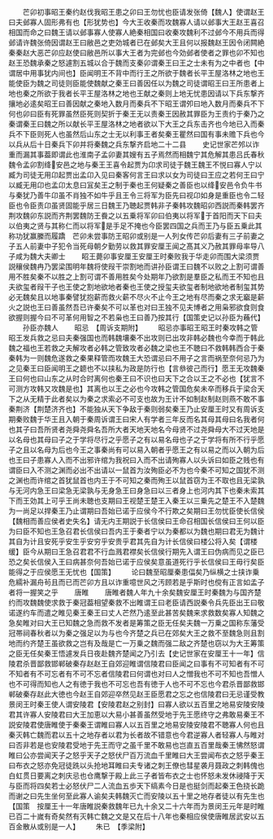 <!-- { "loadSidebar": true } -->
　　芒卯初事昭王秦约赵伐我昭王患之卯曰王勿忧也臣请发张倚【魏人】使谓赵王曰夫邺寡人固形弗有也【形犹势也】今大王收秦而攻魏寡人请以邺事大王赵王喜召相国而命之曰魏王请以邺事寡人使寡人絶秦相国曰收秦攻魏利不过邺今不用兵而得邺请许魏张倚因谓赵王曰敝邑之吏効城者已在邺矣大王且何以报魏赵王因令闭闗絶秦秦赵大恶芒卯应赵使曰敝邑所以事大王者为完邺也今効邺者使者之罪也卯不知也赵王恐魏承秦之怒遽割五城以合于魏而支秦卯谓秦王曰王之士未有为之中者也【中谓居中用事犹内间也】臣闻明王不背中而行王之所欲于魏者长平王屋洛林之地也王能使臣为魏之司徒则臣能使魏献之秦王曰善因任以为魏之司徒谓昭王曰王所患者上地也秦之所欲于我者长平王屋洛林之地也王献之秦则上地无忧患因请以下兵东撃齐攘地必逺矣昭王曰善因献之秦地入数月而秦兵不下昭王谓夘曰地入数月而秦兵不下何也卯曰臣有死罪虽然臣死则契折于秦王无以责秦王因赦其罪臣为王责约于秦乃之秦谓秦王曰魏之所以献长平王屋洛林之地者欲以下大王之兵东击齐也今地已入而秦兵不下臣则死人也虽然后山东之士无以利事王者矣秦王瞿然曰国有事未赡下兵也今以兵从后十日秦兵下卯并将秦魏之兵东撃齐启地二十二县
　　史记世家芒邜以诈重而漏其事葢即谓此也淮南子孟卯妻其嫂有五子焉然而相魏宁其危解其患吕氏春秋魏令孟卯割绛安邑之地与秦王王喜令起贾为卬求司徒于魏王魏王不悦曰寡人宁以臧为司徒无用卬起贾出孟卬入见曰秦客何言王曰求以女为司徒曰王应之若何王曰宁以臧无用卬也孟卬太息曰冝矣王之制于秦也王何疑秦之善臣也以绛安邑令负牛书与秦犹乃善牛卬虽不肖独不如牛乎且王令三将军为臣先曰视卬如身是重臣也令二轻臣也令臣责卬虽贤固能乎居三日魏王乃聴起贾韩非子秦韩攻魏昭卯西説而秦韩罢齐荆攻魏卯东説而齐荆罢魏防王飬之以五乗将军卯曰伯夷以将军于首阳而天下曰夫以伯夷之贤与其称仁而以将军是手足不掩也今臣罢四国之兵而王乃与臣五乗此其称功犹赢縢而履蹻　芒卯未尝事防王昭卯或别是一人列女传芒卯后妻有三子前妻之子五人前妻中子犯令当死母朝夕勤劳以救其罪安厘王闻之髙其义乃赦其罪母率导八子咸为魏大夫卿士
　　眧王薨卯事安厘王安厘王时秦败我于华走卯而围大梁须贾説穰侯魏冉乃罢梁围明年魏将使叚干崇割地而讲孙臣谓王曰魏不以败之上割可谓善用不胜矣秦不以胜之上割可谓不善用胜矣今处期年乃欲割是羣臣之私而王不知也且夫欲玺者叚干子也王使之割地欲地者秦也王使之授玺夫欲玺者制地欲地者制玺其势必无魏矣且以地事秦譬犹抱薪而救火薪不尽火不止今王之地有尽而秦之求无竆是薪火之説也王曰善虽然吾已许秦矣不可以革也对曰王独不见夫博者之用枭邪欲食则食欲握则握今曰不可革何用智之不若枭也王曰善乃按其行【国策史记以孙臣为蘓代】
　　孙臣亦魏人
　　昭忌　【周诉支期附】
　　昭忌亦事昭王昭王时秦攻韩之管昭王发兵救之忌曰夫秦强国也而韩魏壤秦不出攻则已出攻非韩必魏也今幸而于韩此魏之福也王若救之夫解攻者必韩之管致攻者必魏之梁也王不聴曰不救韩韩西合于秦秦韩为一则魏危遂救之秦果释管而攻魏王大恐谓忌曰不用子之言而祸至奈何忌乃为之见秦王曰臣闻明王之聼也不以挟私为政是防行也【言叅彼己而行】愿王无攻魏秦王曰何也曰山东之从时合时离何也秦王曰不识也曰天下之合以王之不必也【犹言不可测方攻韩又攻魏是也】其离也以王之必也今攻韩之管国危矣未卒而移兵于梁合天下之从无精于此者矣以为秦之求索必不可支也故为王计不如制赵制赵则燕不敢不事秦荆济【荆楚济齐也】不能独从天下争敌于秦则弱矣秦王乃止安厘王时又有周诉支期秦败魏于华王且入朝于秦周诉谓王曰宋人有学者三年反而名其母其母曰名我者何也其子曰吾所贤者尧舜尧舜名吾所大者天地天地名今母贤不过尧舜母大不过天地是以名母也其母曰子之于学将尽行之乎愿子之有以易名母也子之于学将有所不行乎愿子之且以名母为后也今王之事秦尚有可以易入朝者乎愿王之有以易之而以入朝为后也王曰子患寡人入而不出邪许绾为我祝曰入而不出请殉寡人以头诉曰如臣之贱也有谓臣曰入不测之渊而必出不出请以一鼠首为汝殉臣必不为也今秦不可知之国犹不测之渊也而许绾之首犹鼠首也内王于不可知之秦而殉王以鼠首窃为王不取也且无梁孰与无河内急王曰梁急无梁孰与无身急王曰身急曰以三者身上也河内其下也秦未索其下而王効其上可乎王尚未聴也支期曰王视楚王楚王入秦王以三乗先之楚王不入楚魏为一尚足以捍秦王乃止谓期曰吾始已诺于应侯今不行欺之矣期曰王勿忧臣使长信侯【魏相而善应侯者史失名】请无内王期説于长信侯曰王命召相国长信侯曰王何以臣为曰臣不知也王急召君长信侯曰吾内王于秦者宁以为秦都以为魏也期曰君无为魏计其自为计且安死乎安生乎安穷乎安贵乎君其先自为计长信侯曰楼公将入矣【谓楼缓】臣今从期曰王急召君君不行血溅君襟矣长信侯行期先入谓王曰伪病而见之臣已恐之矣长信侯入王曰病甚奈何吾始已诺于应侯矣意虽道死行乎长信侯曰王毋行矣臣能得之于应侯愿王无忧也【国策】
　　论曰魏至昭厘秦患偪矣乃纵横之士挟诈乗危繻补漏舟茍且而已而芒卯方且以诈重噫世风之汚顾若是乎斯时也傥有正言如孟子者将一握笑之乎
　　唐睢
　　唐睢者魏人年九十余矣魏安厘王时秦魏为与国齐楚约而攻魏魏使求救于秦冠葢相望秦救不出睢谓王曰老臣请西説秦令兵先臣出王曰敬诺遂约车而遣之睢见秦王秦王曰丈人芒然乃逺至此甚苦矣魏来求救数矣寡人知魏之急矣睢对曰大王已知魏之急而救不发者是筹策之臣无任矣夫魏一万乗之国称东藩受冠帯祠春秋者以为秦之强足以为与也今齐楚之兵已在郊矣大王之救不至魏急则且割地而约齐楚王虽欲救之岂有及哉是亡一万乗之魏而强二敌之齐楚也窃以为大王筹策之臣无任矣秦王悟遽发兵日夜赴魏齐楚闻之乃引去【史记世家在安厘王十一年】信陵君杀晋鄙救邯郸破秦存赵赵王自郊迎睢谓信陵君曰臣闻之曰事有不可知者有不可不知者有不可忘者有不可不忘者信陵君曰何谓也对曰人之憎我也不可不知也吾憎人也不可得而知也人之有徳于我也不可忘也吾有徳于人也不可不忘也今君杀晋鄙救邯郸破秦存赵此大徳也今赵王自郊迎卒然见赵王臣愿君之忘之也信陵君曰无忌谨受教景闵王时秦王使人谓安陵君【安陵君赵之别封】曰寡人欲以五百里之地易安陵安陵君其许寡人安陵君曰大王加恵以大易小甚善虽然受地于先王愿终守之弗敢易秦王不説安陵君使唐睢使于秦秦王谓睢曰寡人以五百里之地易安陵安陵君不聴寡人何也且秦灭韩亡魏而君以五十之地存者以君为长者故不错意也今君逆寡人者轻寡人与睢对曰否非若是也安陵君受地于先王而守之虽千里不敢易也岂直五百里哉秦王怫然怒谓睢曰公亦尝闻天子之怒乎天子之怒伏尸百万流血千里睢曰大王尝闻布衣之怒乎秦王曰布衣之怒亦免冠徒跣以头抢地耳睢曰夫专诸之刺王僚也彗星袭月聂政之刺韩傀也白虹贯日要离之刺庆忌也仓鹰撃于殿上此三子者皆布衣之士也怀怒未发休祲降于天与臣而将四矣若士必怒伏尸二人流血五歩天下缟素今日是也挺剑而起秦王色挠长跪而谢之曰先生坐何至此寡人谕矣夫韩魏灭亡而安陵以五十里之地存者徒以有先生也【国策　按厘王十一年唐睢説秦救魏年已九十余又二十六年而为景闵王元年是时睢已百二十嵗有奇矣然有灭韩亡魏之文是又在后十八年也秦相应侯使唐睢居武安以五百金散从或别是一人】
　　朱已　【季梁附】
